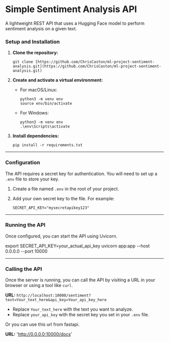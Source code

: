 # Simple Sentiment Analysis API

A lightweight REST API that uses a Hugging Face model to perform sentiment analysis on a given text.

### Setup and Installation

1.  **Clone the repository:**
    
    ```
    git clone [https://github.com/ChrisCaston/ml-project-sentiment-analysis.git](https://github.com/ChrisCaston/ml-project-sentiment-analysis.git)
    ```

2.  **Create and activate a virtual environment:**
    
    * For macOS/Linux:
        ```
        python3 -m venv env
        source env/bin/activate
        ```
    * For Windows:
        ```
        python3 -m venv env
        .\env\Scripts\activate
        ```

3.  **Install dependencies:**
    
    ```
    pip install -r requirements.txt
    ```

---

### Configuration

The API requires a secret key for authentication. You will need to set up a `.env` file to store your key.

1.  Create a file named `.env` in the root of your project.
2.  Add your own secret key to the file. For example:

    ```
    SECRET_API_KEY="mysecretapikey123"
    ```

---

### Running the API

Once configured, you can start the API using Uvicorn.

export SECRET_API_KEY=your_actual_api_key
uvicorn app:app --host 0.0.0.0 --port 10000


---

### Calling the API

Once the server is running, you can call the API by visiting a URL in your browser or using a tool like `curl`.

**URL:** `http://localhost:10000/sentiment?text=Your_text_here&api_key=Your_api_key_here`

* Replace `Your_text_here` with the text you want to analyze.
* Replace `your_api_key` with the secret key you set in your `.env` file.

Or you can use this url from fastapi.

**URL:** 'http://0.0.0.0:10000/docs'